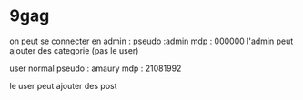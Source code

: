 # 9gag

on peut se connecter en admin :
pseudo :admin
mdp : 000000
l'admin peut ajouter des categorie (pas le user)

user normal 
pseudo : amaury
mdp : 21081992

le user peut ajouter des post
